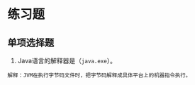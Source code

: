 练习题
================================================================================
## 单项选择题
1. Java语言的解释器是（`java.exe`）。
```
解释：JVM在执行字节码文件时，把字节码解释成具体平台上的机器指令执行。
```
